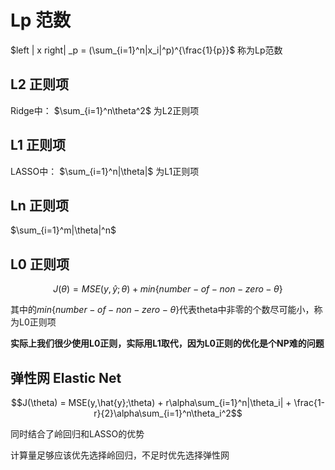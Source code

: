 <head>
    <script src="https://cdn.mathjax.org/mathjax/latest/MathJax.js?config=TeX-AMS-MML_HTMLorMML" type="text/javascript"></script>
    <script type="text/x-mathjax-config">
        MathJax.Hub.Config({
            tex2jax: {
            skipTags: ['script', 'noscript', 'style', 'textarea', 'pre'],
            inlineMath: [['$','$']]
            }
        });
    </script>
</head>

# Lp 范数

$left | x right| _p = (\sum_{i=1}^n|x_i|^p)^{\frac{1}{p}}$  称为Lp范数

## L2 正则项

Ridge中： $\sum_{i=1}^n\theta^2$ 为L2正则项

## L1 正则项

LASSO中： $\sum_{i=1}^n|\theta|$ 为L1正则项

## Ln 正则项

$\sum_{i=1}^m|\theta|^n$

## L0 正则项

$$J(\theta) = MSE(y,\hat{y};\theta) + min\{number-of-non-zero-\theta\}$$

其中的$min\{number-of-non-zero-\theta\}$代表theta中非零的个数尽可能小，称为L0正则项

**实际上我们很少使用L0正则，实际用L1取代，因为L0正则的优化是个NP难的问题**

## 弹性网 Elastic Net

$$J(\theta) = MSE(y,\hat{y};\theta) + r\alpha\sum_{i=1}^n|\theta_i| + \frac{1-r}{2}\alpha\sum_{i=1}^n\theta_i^2$$

同时结合了岭回归和LASSO的优势

计算量足够应该优先选择岭回归，不足时优先选择弹性网
